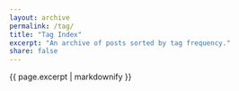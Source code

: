 ```yaml
---
layout: archive
permalink: /tag/
title: "Tag Index"
excerpt: "An archive of posts sorted by tag frequency."
share: false
---
```


{{ page.excerpt | markdownify }}

